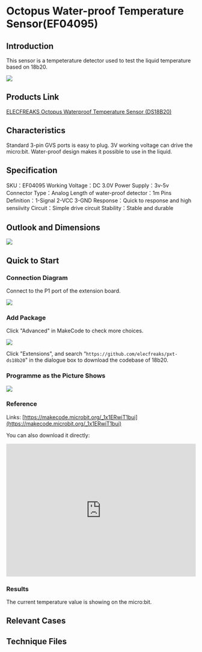 # Octopus Water-proof Temperature Sensor(EF04095)

## Introduction

 This sensor is a tempeterature detector used to test the liquid temperature based on 18b20.

 ![](./images/04095_0.jpg)
## Products Link

[ELECFREAKS Octopus Waterproof Temperature Sensor (DS18B20)](https://shop.elecfreaks.com/products/elecfreaks-octopus-waterproof-temperature-sensor-ds18b20?_pos=1&_sid=fe1f005ab&_ss=r)

## Characteristics


 Standard 3-pin GVS ports is easy to plug.
 3V working voltage can drive the micro:bit.
 Water-proof design makes it possible to use in the liquid.

## Specification


 SKU：EF04095
 Working Voltage：DC 3.0V
 Power Supply：3v-5v
 Connector Type：Analog
 Length of water-proof detector：1m
 Pins Definition：1-Signal 2-VCC 3-GND
 Response：Quick to response and high sensiivity
 Circuit：Simple drive circuit 
 Stability：Stable and durable

## Outlook and Dimensions


 ![](./images/04095_1.jpg)


## Quick to Start

### Connection Diagram

 Connect to the P1 port of the extension board.

 ![](./images/04095_2.png)

###  Add Package

Click "Advanced" in MakeCode to check more choices.

 ![](./images/smtcNoB.png)

Click "Extensions", and search “`https://github.com/elecfreaks/pxt-ds18b20`" in the dialogue box to download the codebase of 18b20.


### Programme as the Picture Shows

  ![](./images/04095_3.png)

### Reference

Links: [https://makecode.microbit.org/_1x1ERwiT1bui](https://makecode.microbit.org/_1x1ERwiT1bui)

You can also download it directly: 

<div style="position:relative;height:0;padding-bottom:70%;overflow:hidden;"><iframe style="position:absolute;top:0;left:0;width:100%;height:100%;" src="https://makecode.microbit.org/#pub:_1x1ERwiT1bui" frameborder="0" sandbox="allow-popups allow-forms allow-scripts allow-same-origin"></iframe></div>  


### Results

 The current temperature value is showing on the micro:bit.

## Relevant Cases


## Technique Files

